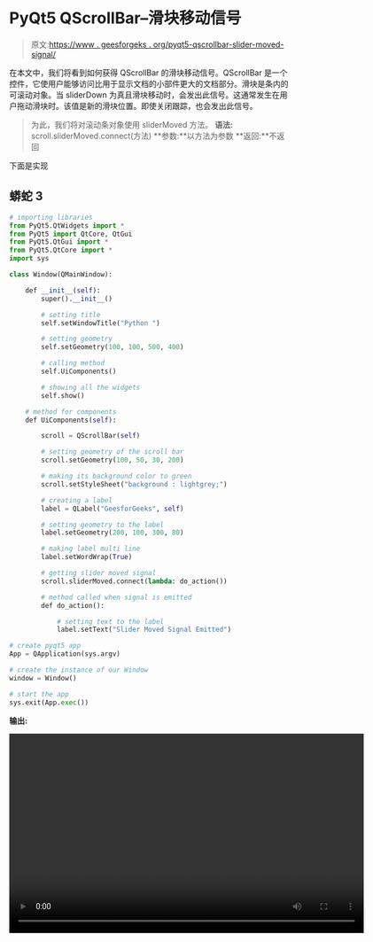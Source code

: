 # PyQt5 QScrollBar–滑块移动信号

> 原文:[https://www . geesforgeks . org/pyqt5-qscrollbar-slider-moved-signal/](https://www.geeksforgeeks.org/pyqt5-qscrollbar-slider-moved-signal/)

在本文中，我们将看到如何获得 QScrollBar 的滑块移动信号。QScrollBar 是一个控件，它使用户能够访问比用于显示文档的小部件更大的文档部分。滑块是条内的可滚动对象。当 sliderDown 为真且滑块移动时，会发出此信号。这通常发生在用户拖动滑块时。该值是新的滑块位置。即使关闭跟踪，也会发出此信号。

> 为此，我们将对滚动条对象使用 sliderMoved 方法。
> **语法:** scroll.sliderMoved.connect(方法)
> **参数:**以方法为参数
> **返回:**不返回

下面是实现

## 蟒蛇 3

```py
# importing libraries
from PyQt5.QtWidgets import *
from PyQt5 import QtCore, QtGui
from PyQt5.QtGui import *
from PyQt5.QtCore import *
import sys

class Window(QMainWindow):

    def __init__(self):
        super().__init__()

        # setting title
        self.setWindowTitle("Python ")

        # setting geometry
        self.setGeometry(100, 100, 500, 400)

        # calling method
        self.UiComponents()

        # showing all the widgets
        self.show()

    # method for components
    def UiComponents(self):

        scroll = QScrollBar(self)

        # setting geometry of the scroll bar
        scroll.setGeometry(100, 50, 30, 200)

        # making its background color to green
        scroll.setStyleSheet("background : lightgrey;")

        # creating a label
        label = QLabel("GeesforGeeks", self)

        # setting geometry to the label
        label.setGeometry(200, 100, 300, 80)

        # making label multi line
        label.setWordWrap(True)

        # getting slider moved signal
        scroll.sliderMoved.connect(lambda: do_action())

        # method called when signal is emitted
        def do_action():

            # setting text to the label
            label.setText("Slider Moved Signal Emitted")

# create pyqt5 app
App = QApplication(sys.argv)

# create the instance of our Window
window = Window()

# start the app
sys.exit(App.exec())
```

**输出:**

<video class="wp-video-shortcode" id="video-460846-1" width="640" height="360" preload="metadata" controls=""><source type="video/mp4" src="https://media.geeksforgeeks.org/wp-content/uploads/20200728012433/Python-2020-07-28-01-24-17.mp4?_=1">[https://media.geeksforgeeks.org/wp-content/uploads/20200728012433/Python-2020-07-28-01-24-17.mp4](https://media.geeksforgeeks.org/wp-content/uploads/20200728012433/Python-2020-07-28-01-24-17.mp4)</video>